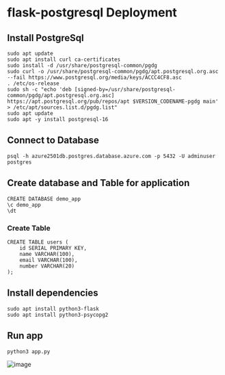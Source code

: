 # flask-postgresql Deployment
## Install PostgreSql 
```
sudo apt update
sudo apt install curl ca-certificates
sudo install -d /usr/share/postgresql-common/pgdg
sudo curl -o /usr/share/postgresql-common/pgdg/apt.postgresql.org.asc --fail https://www.postgresql.org/media/keys/ACCC4CF8.asc
. /etc/os-release
sudo sh -c "echo 'deb [signed-by=/usr/share/postgresql-common/pgdg/apt.postgresql.org.asc] https://apt.postgresql.org/pub/repos/apt $VERSION_CODENAME-pgdg main' > /etc/apt/sources.list.d/pgdg.list"
sudo apt update
sudo apt -y install postgresql-16
```
## Connect to Database
```
psql -h azure2501db.postgres.database.azure.com -p 5432 -U adminuser postgres
```
## Create database and Table for application
```
CREATE DATABASE demo_app
\c demo_app
\dt
```
### Create Table
```
CREATE TABLE users (
    id SERIAL PRIMARY KEY,
    name VARCHAR(100),
    email VARCHAR(100),
    number VARCHAR(20)
);
```
## Install dependencies
```
sudo apt install python3-flask
sudo apt install python3-psycopg2
```
## Run app
```
python3 app.py 
```
![image](https://github.com/user-attachments/assets/b1c14f42-373e-40b4-93f1-0968ae38b8d9)






